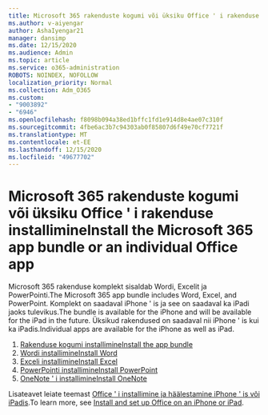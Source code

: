 ```yaml
---
title: Microsoft 365 rakenduste kogumi või üksiku Office ' i rakenduse installimine
ms.author: v-aiyengar
author: AshaIyengar21
manager: dansimp
ms.date: 12/15/2020
ms.audience: Admin
ms.topic: article
ms.service: o365-administration
ROBOTS: NOINDEX, NOFOLLOW
localization_priority: Normal
ms.collection: Adm_O365
ms.custom:
- "9003892"
- "6946"
ms.openlocfilehash: f8098b094a38ed1bffc1fd1e914d8e4ae07c310f
ms.sourcegitcommit: 4fbe6ac3b7c94303ab0f85807d6f49e70cf7721f
ms.translationtype: MT
ms.contentlocale: et-EE
ms.lasthandoff: 12/15/2020
ms.locfileid: "49677702"
---
```

# <a name="install-the-microsoft-365-app-bundle-or-an-individual-office-app"></a><span data-ttu-id="29eef-102">Microsoft 365 rakenduste kogumi või üksiku Office ' i rakenduse installimine</span><span class="sxs-lookup"><span data-stu-id="29eef-102">Install the Microsoft 365 app bundle or an individual Office app</span></span>

<span data-ttu-id="29eef-103">Microsoft 365 rakenduse komplekt sisaldab Wordi, Excelit ja PowerPointi.</span><span class="sxs-lookup"><span data-stu-id="29eef-103">The Microsoft 365 app bundle includes Word, Excel, and PowerPoint.</span></span> <span data-ttu-id="29eef-104">Komplekt on saadaval iPhone ' is ja see on saadaval ka iPadi jaoks tulevikus.</span><span class="sxs-lookup"><span data-stu-id="29eef-104">The bundle is available for the iPhone and will be available for the iPad in the future.</span></span> <span data-ttu-id="29eef-105">Üksikud rakendused on saadaval nii iPhone ' is kui ka iPadis.</span><span class="sxs-lookup"><span data-stu-id="29eef-105">Individual apps are available for the iPhone as well as iPad.</span></span>

1. [<span data-ttu-id="29eef-106">Rakenduse kogumi installimine</span><span class="sxs-lookup"><span data-stu-id="29eef-106">Install the app bundle</span></span>](https://go.microsoft.com/fwlink/?linkid=2136762)
1. [<span data-ttu-id="29eef-107">Wordi installimine</span><span class="sxs-lookup"><span data-stu-id="29eef-107">Install Word</span></span>](https://go.microsoft.com/fwlink/?linkid=2136974)
1. [<span data-ttu-id="29eef-108">Exceli installimine</span><span class="sxs-lookup"><span data-stu-id="29eef-108">Install Excel</span></span>](https://go.microsoft.com/fwlink/?linkid=2136975)
1. [<span data-ttu-id="29eef-109">PowerPointi installimine</span><span class="sxs-lookup"><span data-stu-id="29eef-109">Install PowerPoint</span></span>](https://go.microsoft.com/fwlink/?linkid=2136882)
1. [<span data-ttu-id="29eef-110">OneNote ' i installimine</span><span class="sxs-lookup"><span data-stu-id="29eef-110">Install OneNote</span></span>](https://go.microsoft.com/fwlink/?linkid=2136883)

<span data-ttu-id="29eef-111">Lisateavet leiate teemast [Office ' i installimine ja häälestamine iPhone ' is või iPadis](https://go.microsoft.com/fwlink/?linkid=2135560).</span><span class="sxs-lookup"><span data-stu-id="29eef-111">To learn more, see [Install and set up Office on an iPhone or iPad](https://go.microsoft.com/fwlink/?linkid=2135560).</span></span>
